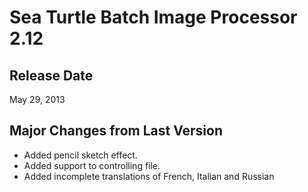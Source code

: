 # Sea Turtle Batch Image Processor 2.12 #
## Release Date ##
May 29, 2013
## Major Changes from Last Version ##
  * Added pencil sketch effect.
  * Added support to controlling file.
  * Added incomplete translations of French, Italian and Russian